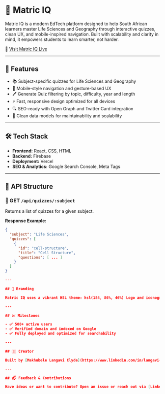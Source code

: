 # 🧠 Matric IQ

Matric IQ is a modern EdTech platform designed to help South African learners master Life Sciences and Geography through interactive quizzes, clean UX, and mobile-inspired navigation. Built with scalability and clarity in mind, it empowers students to learn smarter, not harder.

🔗 [Visit Matric IQ Live](https://matric-iq.vercel.app/)

---

## 🚀 Features

- 📚 Subject-specific quizzes for Life Sciences and Geography
- 📱 Mobile-style navigation and gesture-based UX
- 🖊 Generate Quiz filtering by topic, difficulty, year and length
- ⚡ Fast, responsive design optimized for all devices
- 🔍 SEO-ready with Open Graph and Twitter Card integration
- 🎯 Clean data models for maintainability and scalability

---

## 🛠 Tech Stack

- **Frontend:** React, CSS, HTML
- **Backend:** Firebase
- **Deployment:** Vercel
- **SEO & Analytics:** Google Search Console, Meta Tags

---

## 🔌 API Structure

### 🔹 GET `/api/quizzes/:subject`
Returns a list of quizzes for a given subject.

**Response Example:**

```json
{
  "subject": "Life Sciences",
  "quizzes": [
    {
      "id": "cell-structure",
      "title": "Cell Structure",
      "questions": [ ... ]
    }
  ]
}

---

## 🎨 Branding

Matric IQ uses a vibrant HSL theme: hsl(184, 86%, 46%) Logo and iconography are optimized for educational clarity and mobile visibility.

---

## 📈 Milestones

- ✅ 500+ active users
- ✅ Verified domain and indexed on Google
- ✅ Fully deployed and optimized for searchability

---

## 👨‍💻 Creator

Built by [Makhubele Langavi Clyde](https://www.linkedin.com/in/langavi-makhubele-clyde), a frontend developer and founder of LoopKart and Matric IQ. Passionate about clean code, scalable systems, and educational impact.

---

## 📬 Feedback & Contributions

Have ideas or want to contribute? Open an issue or reach out via [LinkedIn](https://www.linkedin.com/in/langavi-makhubele-clyde). Let's build the future of learning together.

